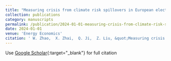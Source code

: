 ```yaml
---
title: "Measuring crisis from climate risk spillovers in European electricity markets"
collection: publications
category: manuscripts
permalink: /publication/2024-01-01-measuring-crisis-from-climate-risk-spillovers-in-european-electricity-markets
date: 2024-01-01
venue: 'Energy Economics'
citation: ' W. Zhao,  X. Zhai,  Q. Ji,  Z. Liu, &quot;Measuring crisis from climate risk spillovers in European electricity markets.&quot; Energy Economics, 2024.'
---
```

Use [Google Scholar](https://scholar.google.com/scholar?q=Measuring+crisis+from+climate+risk+spillovers+in+European+electricity+markets){:target="_blank"} for full citation